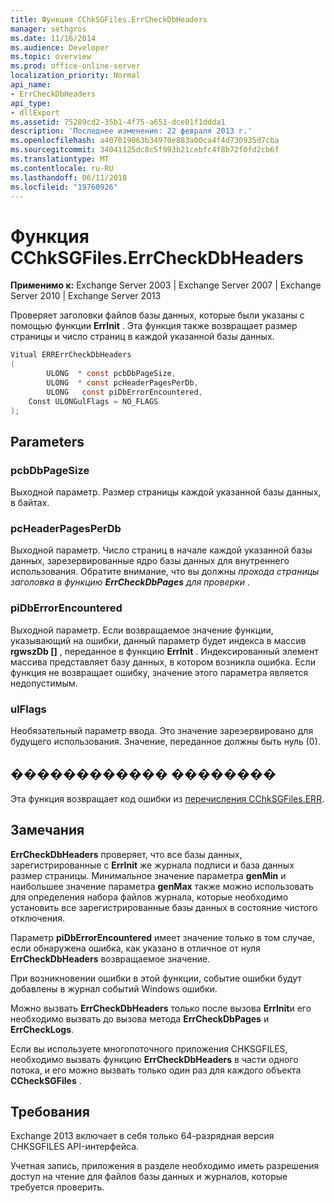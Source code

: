 ```yaml
---
title: Функция CChkSGFiles.ErrCheckDbHeaders
manager: sethgros
ms.date: 11/16/2014
ms.audience: Developer
ms.topic: overview
ms.prod: office-online-server
localization_priority: Normal
api_name:
- ErrCheckDbHeaders
api_type:
- dllExport
ms.assetid: 75289cd2-35b1-4f75-a651-dce01f1ddda1
description: 'Последнее изменение: 22 февраля 2013 г.'
ms.openlocfilehash: a407019063b34970e883a00ca4f4d730935d7cba
ms.sourcegitcommit: 34041125dc8c5f993b21cebfc4f8b72f0fd2cb6f
ms.translationtype: MT
ms.contentlocale: ru-RU
ms.lasthandoff: 06/11/2018
ms.locfileid: "19760926"
---
```

# <a name="cchksgfileserrcheckdbheaders-function"></a>Функция CChkSGFiles.ErrCheckDbHeaders

**Применимо к:** Exchange Server 2003 | Exchange Server 2007 | Exchange Server 2010 | Exchange Server 2013 
  
Проверяет заголовки файлов базы данных, которые были указаны с помощью функции **ErrInit** . Эта функция также возвращает размер страницы и число страниц в каждой указанной базы данных. 
  
```cs
Vitual ERRErrCheckDbHeaders  
(
        ULONG  * const pcbDbPageSize,
        ULONG  * const pcHeaderPagesPerDb,
        ULONG   const piDbErrorEncountered,
    Const ULONGulFlags = NO_FLAGS
);

```

## <a name="parameters"></a>Parameters

### <a name="pcbdbpagesize"></a>pcbDbPageSize 
  
Выходной параметр. Размер страницы каждой указанной базы данных, в байтах.
    
### <a name="pcheaderpagesperdb"></a>pcHeaderPagesPerDb 
  
Выходной параметр. Число страниц в начале каждой указанной базы данных, зарезервированные ядро базы данных для внутреннего использования. Обратите внимание, что вы должны *прохода страницы заголовка в функцию **ErrCheckDbPages** для проверки* . 
    
### <a name="pidberrorencountered"></a>piDbErrorEncountered
  
Выходной параметр. Если возвращаемое значение функции, указывающий на ошибки, данный параметр будет индекса в массив **rgwszDb []** , переданное в функцию **ErrInit** . Индексированный элемент массива представляет базу данных, в котором возникла ошибка. Если функция не возвращает ошибку, значение этого параметра является недопустимым. 
    
### <a name="ulflags"></a>ulFlags 
  
Необязательный параметр ввода. Это значение зарезервировано для будущего использования. Значение, переданное должны быть нуль (0).
    
## <a name="return-value"></a>������������ ��������

Эта функция возвращает код ошибки из [перечисления CChkSGFiles.ERR](cchksgfiles-err-enumeration.md).
  
## <a name="remarks"></a>Замечания

**ErrCheckDbHeaders** проверяет, что все базы данных, зарегистрированные с **ErrInit** же журнала подписи и база данных размер страницы. Минимальное значение параметра **genMin** и наибольшее значение параметра **genMax** также можно использовать для определения набора файлов журнала, которые необходимо установить все зарегистрированные базы данных в состояние чистого отключения. 
  
Параметр **piDbErrorEncountered** имеет значение только в том случае, если обнаружена ошибка, как указано в отличное от нуля **ErrCheckDbHeaders** возвращаемое значение. 
  
При возникновении ошибки в этой функции, событие ошибки будут добавлены в журнал событий Windows ошибки.
  
Можно вызвать **ErrCheckDbHeaders** только после вызова **ErrInit**и его необходимо вызвать до вызова метода **ErrCheckDbPages** и **ErrCheckLogs**.
  
Если вы используете многопоточного приложения CHKSGFILES, необходимо вызвать функцию **ErrCheckDbHeaders** в части одного потока, и его можно вызвать только один раз для каждого объекта **CCheckSGFiles** . 
  
## <a name="requirements"></a>Требования

Exchange 2013 включает в себя только 64-разрядная версия CHKSGFILES API-интерфейса.
  
Учетная запись, приложения в разделе необходимо иметь разрешения доступ на чтение для файлов базы данных и журналов, которые требуется проверить.
  


